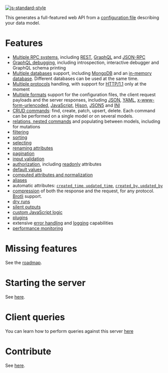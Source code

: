 [![js-standard-style](https://cdn.rawgit.com/feross/standard/master/badge.svg)](https://github.com/feross/standard)

This generates a full-featured web API from a [configuration file](docs/schema.md) describing your data model.

# Features

  - [Multiple RPC systems](docs/rpc.md), including [REST](docs/rest.md),
    [GraphQL](docs/graphql.md) and [JSON-RPC](docs/jsonrpc.md)
  - [GraphQL debugging](docs/graphql.md),
    including introspection, interactive debugger and GraphQL schema printing
  - [Multiple databases](docs/databases.md) support, including
    [MongoDB](docs/mongodb.md) and an [in-memory database](docs/memory_db.md).
    Different databases can be used at the same time.
  - [Multiple protocols](docs/protocols.md) handling, with support for
    [HTTP/1.1](docs/http.md) only at the moment
  - [Multiple formats](docs/formats.md) support for the configuration files,
    the client request payloads and the server responses, including
    [JSON](docs/formats.md#json), [YAML](docs/formats.md#yaml),
    [x-www-form-urlencoded](docs/formats.md#x-www-form-urlencoded),
    [JavaScript](docs/formats.md#javascript), [Hjson](docs/formats.md#hjson),
    [JSON5](docs/formats.md#json5) and [INI](docs/formats.md#ini)
  - [CRUD commands](docs/crud.md): find, create, patch, upsert, delete.
    Each command can be performed on a single model or on several models.
  - [relations, nested commands](docs/relations.md)
    and populating between models, including for mutations
  - [filtering](docs/filtering.md)
  - [sorting](docs/sorting.md)
  - [selecting](docs/selecting.md)
  - [renaming attributes](docs/renaming.md)
  - [pagination](docs/pagination.md)
  - [input validation](docs/validation.md#data-validation)
  - [authorization](docs/authorization.md), including
    [readonly](docs/authorization.md#readonly-attributes) attributes
  - [default values](docs/default.md)
  - [computed attributes and normalization](docs/transformation.md)
  - [aliases](docs/compatibility.md#aliases)
  - automatic attributes:
    [`created_time`, `updated_time`](docs/plugins.md#timestamps),
    [`created_by`, `updated_by`](docs/plugins.md#model-authors)
  - [compression](docs/compression.md) of both the response and the request,
    for any protocol. [Brotli](https://en.wikipedia.org/wiki/Brotli) support.
  - [dry runs](docs/dryrun.md)
  - [silent outputs](docs/silent.md)
  - [custom JavaScript logic](docs/functions.md)
  - [plugins](docs/plugins.md)
  - extensive [error handling](docs/error.md) and
    [logging](docs/events.md#logging) capabilities
  - [performance monitoring](docs/performance.md#performance-monitoring)

# Missing features

See the [roadmap](ROADMAP.md).

# Starting the server

See [here](docs/usage.md).

# Client queries

You can learn how to perform queries against this server [here](docs/graphql.md)

# Contribute

See [here](CONTRIBUTING.md).

